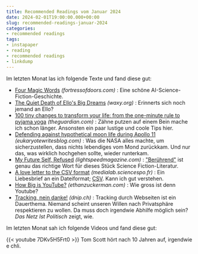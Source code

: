 ```yaml
---
title: Recommended Readings vom Januar 2024
date: 2024-02-01T19:00:00.000+00:00
slug: recommended-readings-januar-2024
categories:
- recommended readings
tags:
- instapaper
- reading
- recommended readings
- linkdump
---
```


Im letzten Monat las ich folgende Texte und fand diese gut:

- [Four Magic Words](https://www.fortressofdoors.com/four-magic-words/) *(fortressofdoors.com)* : Eine schöne AI-Science-Fiction-Geschichte.
- [The Quiet Death of Ello's Big Dreams](https://waxy.org/2024/01/the-quiet-death-of-ellos-big-dreams/) *(waxy.org)* : Erinnerts sich noch jemand an Ello?
- [100 tiny changes to transform your life: from the one-minute rule to pyjama yoga](https://www.theguardian.com/lifeandstyle/2024/jan/01/100-tiny-changes-to-transform-your-life-from-the-one-minute-rule-to-pyjama-yoga) *(theguardian.com)* : Zähne putzen auf einem Bein mache ich schon länger. Ansonsten ein paar lustige und coole Tips hier.
- [Defending against hypothetical moon life during Apollo 11](https://eukaryotewritesblog.com/2024/01/06/defending-against-hypothetical-moon-life-during-apollo-11/) *(eukaryotewritesblog.com)* :  Was die NASA alles machte, um sicherzustellen, dass nichts lebendiges vom Mond zurückkam. Und nur das, was wirklich hochgehen sollte, wieder runterkam.
- [My Future Self, Refused](https://www.lightspeedmagazine.com/fiction/my-future-self-refused/) *(lightspeedmagazine.com)* : ["Berührend"](https://hymnos.existenz.ch/2024/01/07/link-zum-wochenende-my-future-self-refused/) ist genau das richtige Wort für dieses Stück Science Fiction-Literatur.
- [A love letter to the CSV format](https://medialab.sciencespo.fr/actu/a-love-letter-to-the-csv-format) *(medialab.sciencespo.fr)* : Ein Liebesbrief an ein Dateiformat; [CSV](https://en.wikipedia.org/wiki/Comma-separated_values). Kann ich gut verstehen.
- [How Big is YouTube?](https://ethanzuckerman.com/2023/12/22/how-big-is-youtube/) *(ethanzuckerman.com)* : Wie gross ist denn Youtube?
- [Tracking, nein danke!](https://dnip.ch/2023/12/20/tracking-nein-danke/) *(dnip.ch)* : Tracking durch Webseiten ist ein Dauerthema. Niemand scheint unseren Willen nach Privatsphäre respektieren zu wollen. Da muss doch irgendwie Abhilfe möglich sein? *Das Netz Ist Politisch* zeigt, wie.

Im letzten Monat sah ich folgende Videos und fand diese gut:

{{< youtube 7DKv5H5Frt0 >}}
Tom Scott hört nach 10 Jahren auf, irgendwie e chli.